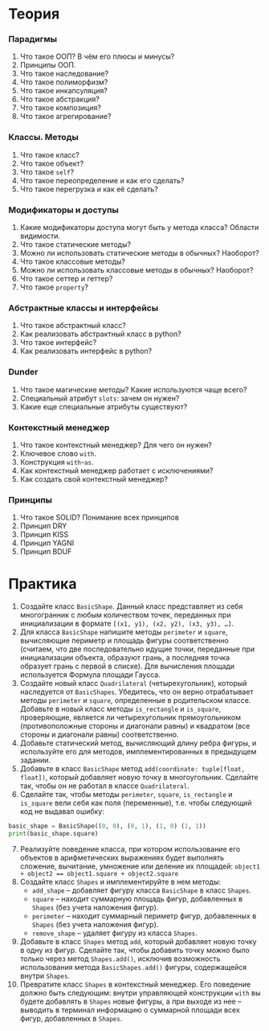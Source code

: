 # Теория
### Парадигмы
1. Что такое ООП? В чём его плюсы и минусы?
1. Принципы ООП.
1. Что такое наследование?
1. Что такое полиморфизм?
1. Что такое инкапсуляция?
1. Что такое абстракция?
1. Что такое композиция?
1. Что такое агрегирование?
### Классы. Методы
1. Что такое класс?
1. Что такое объект?
1. Что такое `self`?
1. Что такое переопределение и как его сделать?
1. Что такое перегрузка и как её сделать?
### Модификаторы и доступы
1. Какие модификаторы доступа могут быть у метода класса? Области видимости.
1. Что такое статические методы?
1. Можно ли использовать статические методы в обычных? Наоборот?
1. Что такое классовые методы?
1. Можно ли использовать классовые методы в обычных? Наоборот?
1. Что такое сеттер и геттер?
1. Что такое `property`?
### Абстрактные классы и интерфейсы
1. Что такое абстрактный класс?
1. Как реализовать абстрактный класс в python?
1. Что такое интерфейс?
1. Как реализовать интерфейс в python?
### Dunder
1. Что такое магические методы? Какие используются чаще всего?
1. Специальный атрибут `slots`: зачем он нужен?
1. Какие еще специальные атрибуты существуют? 
### Контекстный менеджер
1. Что такое контекстный менеджер? Для чего он нужен?
1. Ключевое слово `with`.
1. Конструкция `with`-`as`.
1. Как контекстный менеджер работает с исключениями?
1. Как создать свой контекстный менеджер?
### Принципы
1. Что такое SOLID? Понимание всех принципов
1. Принцип DRY
1. Принцип KISS
1. Принцип YAGNI
1. Принцип BDUF

# Практика

1.	Создайте класс `BasicShape`. Данный класс представляет из себя многогранник с любым количеством точек, переданных при инициализации в формате `[(x1, y1), (x2, y2), (x3, y3), …]`.
2.	Для класса `BasicShape` напишите методы `perimeter` и `square`, вычисляющие периметр и площадь фигуры соответственно (считаем, что две последовательно идущие точки, переданные при инициализации объекта, образуют грань, а последняя точка образует грань с первой в списке). Для вычисления площади используется Формула площади Гаусса.
3.	Создайте новый класс `Quadrilateral` (четырехугольник), который наследуется от `BasicShapes`. Убедитесь, что он верно отрабатывает методы `perimeter` и `square`, определенные в родительском классе. Добавьте в новый класс методы `is_rectangle` и `is_square`, проверяющие, является ли четырехугольник прямоугольником (противоположные стороны и диагонали равны) и квадратом (все стороны и диагонали равны) соответственно.
4.	Добавьте статический метод, вычисляющий длину ребра фигуры, и используйте его для методов, имплементированных в предыдущем задании.
5.	Добавьте в класс `BasicShape` метод `add(coordinate: tuple[float, float])`, который добавляет новую точку в многоугольник. Сделайте так, чтобы он не работал в классе `Quadrilateral`.
6.	Сделайте так, чтобы методы `perimeter`, `square`, `is_rectangle` и `is_square` вели себя как поля (переменные), т.е. чтобы следующий код не выдавал ошибку:
```python
basic_shape = BasicShape((0, 0), (0, 1), (1, 0) (1, 1))
print(basic_shape.square)
```
7.	Реализуйте поведение класса, при котором использование его объектов в арифметических выражениях будет выполнять сложение, вычитание, умножение или деление их площадей: `object1 + object2 == object1.square + object2.square`
8.	Создайте класс `Shapes` и имплементируйте в нем методы:
    -	`add_shape` – добавляет фигуру класса `BasicShape` в класс `Shapes`.
    -	`square` – находит суммарную площадь фигур, добавленных в `Shapes` (без учета наложения фигур).
    -	`perimeter` – находит суммарный периметр фигур, добавленных в `Shapes` (без учета наложения фигур).
    -	`remove_shape` – удаляет фигуру из класса `Shapes`.
9.	Добавьте в класс `Shapes` метод `add`, который добавляет новую точку в одну из фигур. Сделайте так, чтобы добавить точку можно было только через метод `Shapes.add()`, исключив возможность использования метода `BasicShapes.add()` фигуры, содержащейся внутри `Shapes`.
10.	Превратите класс `Shapes` в контекстный менеджер. Его поведение должно быть следующим: внутри управляющей конструкции `with` вы будете добавлять в `Shapes` новые фигуры, а при выходе из нее – выводить в терминал информацию о суммарной площади всех фигур, добавленных в `Shapes`.

